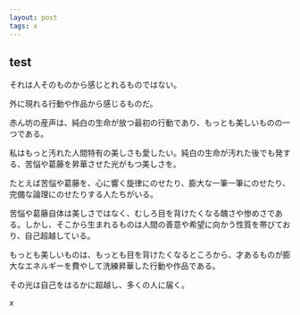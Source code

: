 ```yaml
---
layout: post
tags: x
---
```

<script type="text/x-mathjax-config">MathJax.Hub.Config({tex2jax:{inlineMath:[['\$','\$'],['\\(','\\)']],processEscapes:true},CommonHTML: {matchFontHeight:false}});</script>
<script type="text/javascript" async src="https://cdnjs.cloudflare.com/ajax/libs/mathjax/2.7.1/MathJax.js?config=TeX-MML-AM_CHTML"></script>

## test

それは人そのものから感じとれるものではない。

外に現れる行動や作品から感じるものだ。

赤ん坊の産声は、純白の生命が放つ最初の行動であり、もっとも美しいものの一つである。

私はもっと汚れた人間特有の美しさも愛したい。純白の生命が汚れた後でも発する、苦悩や葛藤を昇華させた光がもつ美しさを。

たとえば苦悩や葛藤を、心に響く旋律にのせたり、膨大な一筆一筆にのせたり、完備な論理にのせたりする人たちがいる。

苦悩や葛藤自体は美しさではなく、むしろ目を背けたくなる醜さや惨めさである。しかし、そこから生まれるものは人間の善意や希望に向かう性質を帯びており、自己超越している。

もっとも美しいものは、もっとも目を背けたくなるところから、才あるものが膨大なエネルギーを費やして洗練昇華した行動や作品である。

その光は自己をはるかに超越し、多くの人に届く。

$x$